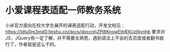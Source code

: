 # 小爱课程表适配一师教务系统
小米官方面向在校大学生展开的课表适配行动，开发文档见：https://ldtu0m3md0.feishu.cn/docs/doccnhZPl8KnswEthRXUz8ivnhb
要求对JS，JQuery有一定了解，并不需要太熟悉，遇到语法上不会的去百度或者翻书就行了，作者就是这么干的。
